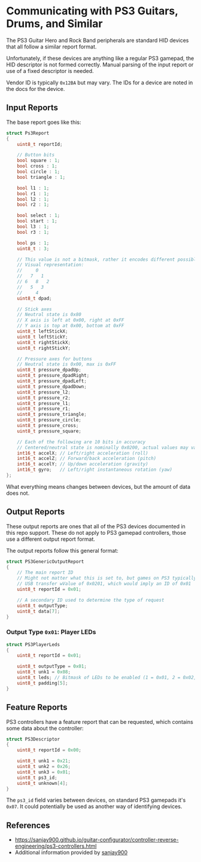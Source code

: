 # Communicating with PS3 Guitars, Drums, and Similar

The PS3 Guitar Hero and Rock Band peripherals are standard HID devices that all follow a similar report format.

Unfortunately, if these devices are anything like a regular PS3 gamepad, the HID descriptor is not formed correctly. Manual parsing of the input report or use of a fixed descriptor is needed.

Vendor ID is typically `0x12BA` but may vary. The IDs for a device are noted in the docs for the device.

## Input Reports

The base report goes like this:

```cpp
struct Ps3Report
{
    uint8_t reportId;

    // Button bits
    bool square : 1;
    bool cross : 1;
    bool circle : 1;
    bool triangle : 1;

    bool l1 : 1;
    bool r1 : 1;
    bool l2 : 1;
    bool r2 : 1;

    bool select : 1;
    bool start : 1;
    bool l3 : 1;
    bool r3 : 1;

    bool ps : 1;
    uint8_t : 3;

    // This value is not a bitmask, rather it encodes different possible states as individual numbers.
    // Visual representation:
    //     0
    //   7   1
    // 6   8   2
    //   5   3
    //     4 
    uint8_t dpad;

    // Stick axes
    // Neutral state is 0x80
    // X axis is left at 0x00, right at 0xFF
    // Y axis is top at 0x00, bottom at 0xFF
    uint8_t leftStickX;
    uint8_t leftStickY;
    uint8_t rightStickX;
    uint8_t rightStickY;

    // Pressure axes for buttons
    // Neutral state is 0x00, max is 0xFF
    uint8_t pressure_dpadUp;
    uint8_t pressure_dpadRight;
    uint8_t pressure_dpadLeft;
    uint8_t pressure_dpadDown;
    uint8_t pressure_l2;
    uint8_t pressure_r2;
    uint8_t pressure_l1;
    uint8_t pressure_r1;
    uint8_t pressure_triangle;
    uint8_t pressure_circle;
    uint8_t pressure_cross;
    uint8_t pressure_square;

    // Each of the following are 10 bits in accuracy
    // Centered/neutral state is nominally 0x0200, actual values may vary
    int16_t accelX; // Left/right acceleration (roll)
    int16_t accelZ; // Forward/back acceleration (pitch)
    int16_t accelY; // Up/down acceleration (gravity)
    int16_t gyro;   // Left/right instantaneous rotation (yaw)
};
```

What everything means changes between devices, but the amount of data does not.

## Output Reports

These output reports are ones that all of the PS3 devices documented in this repo support. These do not apply to PS3 gamepad controllers, those use a different output report format.

The output reports follow this general format:

```cpp
struct PS3GenericOutputReport
{
    // The main report ID
    // Might not matter what this is set to, but games on PS3 typically send these with a
    // USB transfer wValue of 0x0201, which would imply an ID of 0x01
    uint8_t reportId = 0x01;

    // A secondary ID used to determine the type of request
    uint8_t outputType;
    uint8_t data[7];
}
```

### Output Type `0x01`: Player LEDs

```cpp
struct PS3PlayerLeds
{
    uint8_t reportId = 0x01;

    uint8_t outputType = 0x01;
    uint8_t unk1 = 0x08;
    uint8_t leds; // Bitmask of LEDs to be enabled (1 = 0x01, 2 = 0x02, 3 = 0x04, 4 = 0x08, all off = 0x00)
    uint8_t padding[5];
}
```

## Feature Reports

PS3 controllers have a feature report that can be requested, which contains some data about the controller:

```cpp
struct PS3Descriptor
{
    uint8_t reportId = 0x00;

    uint8_t unk1 = 0x21;
    uint8_t unk2 = 0x26;
    uint8_t unk3 = 0x01;
    uint8_t ps3_id;
    uint8_t unknown[4];
}
```

The `ps3_id` field varies between devices, on standard PS3 gamepads it's `0x07`. It could potentially be used as another way of identifying devices.

## References

- https://sanjay900.github.io/guitar-configurator/controller-reverse-engineering/ps3-controllers.html
- Additional information provided by [sanjay900](https://github.com/sanjay900)
